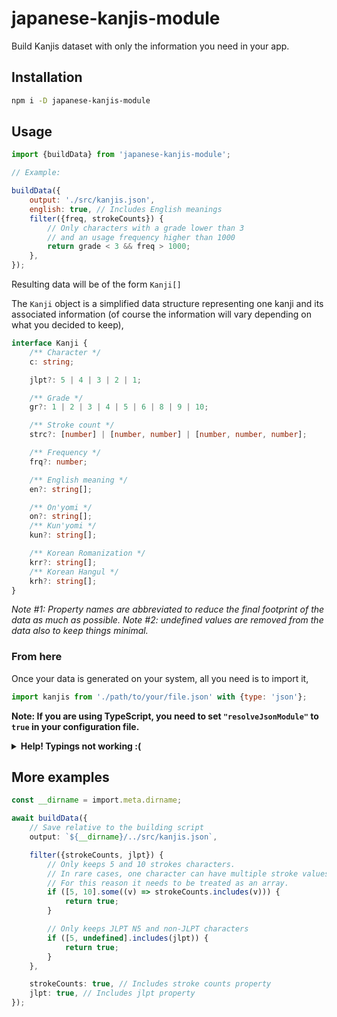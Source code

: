 # japanese-kanjis-module

Build Kanjis dataset with only the information you need in your app.

## Installation

```bash
npm i -D japanese-kanjis-module
```

## Usage

```js
import {buildData} from 'japanese-kanjis-module';

// Example:

buildData({
	output: './src/kanjis.json',
	english: true, // Includes English meanings
	filter({freq, strokeCounts}) {
		// Only characters with a grade lower than 3
		// and an usage frequency higher than 1000
		return grade < 3 && freq > 1000;
	},
});
```

Resulting data will be of the form `Kanji[]`

The `Kanji` object is a simplified data structure representing one kanji and its associated information (of course the information will vary depending on what you decided to keep),

```ts
interface Kanji {
	/** Character */
	c: string;

	jlpt?: 5 | 4 | 3 | 2 | 1;

	/** Grade */
	gr?: 1 | 2 | 3 | 4 | 5 | 6 | 8 | 9 | 10;

	/** Stroke count */
	strc?: [number] | [number, number] | [number, number, number];

	/** Frequency */
	frq?: number;

	/** English meaning */
	en?: string[];

	/** On'yomi */
	on?: string[];
	/** Kun'yomi */
	kun?: string[];

	/** Korean Romanization */
	krr?: string[];
	/** Korean Hangul */
	krh?: string[];
}
```

_Note #1: Property names are abbreviated to reduce the final footprint of the data as much as possible._
_Note #2: undefined values are removed from the data also to keep things minimal._

### From here

Once your data is generated on your system, all you need is to import it,

```js
import kanjis from './path/to/your/file.json' with {type: 'json'};
```

**Note: If you are using TypeScript, you need to set `"resolveJsonModule"` to `true` in your configuration file.**

<details>
	<summary><b>Help! Typings not working :(</b></summary>

Your IDE should be able to read the content of your JSON file and automatically provides the typings for you.

If it does not type correctly, you can add `japanese-kanjis-module/kanjis` to `"types"` in your `tsconfig.json` (or `jsconfig.json` if you are using vanilla), and change your import to,

```js
import kanjis from './path/to/your/file.json?kanjis' with {type: 'json'};
```

</details>

## More examples

```ts
const __dirname = import.meta.dirname;

await buildData({
	// Save relative to the building script
	output: `${__dirname}/../src/kanjis.json`,

	filter({strokeCounts, jlpt}) {
		// Only keeps 5 and 10 strokes characters.
		// In rare cases, one character can have multiple stroke values
		// For this reason it needs to be treated as an array.
		if ([5, 10].some((v) => strokeCounts.includes(v))) {
			return true;
		}

		// Only keeps JLPT N5 and non-JLPT characters
		if ([5, undefined].includes(jlpt)) {
			return true;
		}
	},

	strokeCounts: true, // Includes stroke counts property
	jlpt: true, // Includes jlpt property
});
```
